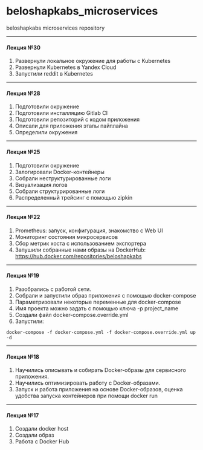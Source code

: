 # beloshapkabs_microservices
beloshapkabs microservices repository

---
#### Лекция №30
1. Развернули локальное окружение для работы с Kubernetes
2. Развернули Kubernetes в Yandex Cloud
3. Запустили reddit в Kubernetes

---
#### Лекция №28
1. Подготовили окружение
2. Подготовили инсталляцию Gitlab CI
3. Подготовили репозиторий с кодом приложения
4. Описали для приложения этапы пайплайна
5. Определили окружения

---
#### Лекция №25
1. Подготовили окружение
2. Залогировали Docker-контейнеры
3. Собрали неструктурированные логи
4. Визуализация логов
5. Собрали структурированные логи
6. Распределенный трейсинг с помощью zipkin

---
#### Лекция №22
1. Prometheus: запуск, конфигурация, знакомство с Web UI
2. Мониторинг состояния микросервисов
3. Сбор метрик хоста с использованием экспортера
4. Запушили собранные нами образы на DockerHub: https://hub.docker.com/repositories/beloshapkabs


---
#### Лекция №19
1. Разобрались с работой сети.
2. Собрали и запустили образ приложения с помощью docker-compose
3. Параметризовали некоторые переменные для docker-compose
4. Имя проекта можно задать с помощью ключа -p project_name
5. Создали файл docker-compose.override.yml
6. Запустили:
```
docker-compose -f docker-compose.yml -f docker-compose.override.yml up -d
```

---
#### Лекция №18
1. Научились описывать и собирать Docker-образы для сервисного приложения.
2. Научились оптимизировать работу с Docker-образами.
3. Запуск и работа приложения на основе Docker-образов, оценка удобства запуска контейнеров при помощи docker run

---
#### Лекция №17

1. Создали docker host
2. Создали образ
3. Работа с Docker Hub
